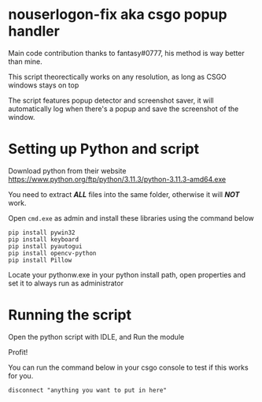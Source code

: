 # nouserlogon-fix aka csgo popup handler

Main code contribution thanks to fantasy#0777, his method is way better than mine.

This script theorectically works on any resolution, as long as CSGO windows stays on top

The script features popup detector and screenshot saver, it will automatically log when there's a popup and save the screenshot of the window.

# Setting up Python and script

Download python from their website
https://www.python.org/ftp/python/3.11.3/python-3.11.3-amd64.exe

You need to extract **_ALL_** files into the same folder, otherwise it will **_NOT_** work.


Open `cmd.exe` as admin and install these libraries using the command below
```
pip install pywin32
pip install keyboard
pip install pyautogui
pip install opencv-python
pip install Pillow
```
Locate your pythonw.exe in your python install path, open properties and set it to always run as administrator

# Running the script

Open the python script with IDLE, and Run the module

Profit!

You can run the command below in your csgo console to test if this works for you.
```
disconnect "anything you want to put in here"
```
